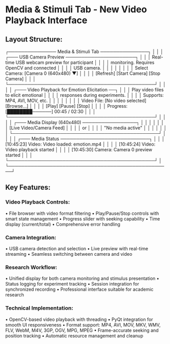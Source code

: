 
# Media & Stimuli Tab - New Video Playback Interface

## Layout Structure:

┌─────────────── Media & Stimuli Tab ───────────────┐
│                                                   │
│ ┌─── USB Camera Preview ──────────────────────┐   │
│ │ Real-time USB webcam preview for participant │   │
│ │ monitoring. Requires OpenCV and connected    │   │
│ │ USB camera.                                  │   │
│ │                                              │   │
│ │ Select Camera: [Camera 0 (640x480) ▼]       │   │
│ │ [Refresh] [Start Camera] [Stop Camera]      │   │
│ └──────────────────────────────────────────────┘   │
│                                                   │
│ ┌─── Video Playback for Emotion Elicitation ──┐   │
│ │ Play video files to elicit emotional        │   │
│ │ responses during experiments.                │   │
│ │ Supports: MP4, AVI, MOV, etc.               │   │
│ │                                              │   │
│ │ Video File: [No video selected]  [Browse...] │   │
│ │ [Play] [Pause] [Stop]                       │   │
│ │ Progress: [████████──────] 00:45 / 02:30    │   │
│ └──────────────────────────────────────────────┘   │
│                                                   │
│ ┌─── Media Display (640x480) ─────────────────┐   │
│ │                                              │   │
│ │         [Live Video/Camera Feed]             │   │
│ │         or                                   │   │
│ │         "No media active"                    │   │
│ │                                              │   │
│ └──────────────────────────────────────────────┘   │
│                                                   │
│ ┌─── Media Status ────────────────────────────┐   │
│ │ [10:45:23] Video: Video loaded: emotion.mp4  │   │
│ │ [10:45:24] Video: Video playback started     │   │
│ │ [10:45:30] Camera: Camera 0 preview started  │   │
│ └──────────────────────────────────────────────┘   │
└───────────────────────────────────────────────────┘

## Key Features:

### Video Playback Controls:
• File browser with video format filtering
• Play/Pause/Stop controls with smart state management
• Progress slider with seeking capability
• Time display (current/total)
• Comprehensive error handling

### Camera Integration:
• USB camera detection and selection
• Live preview with real-time streaming
• Seamless switching between camera and video

### Research Workflow:
• Unified display for both camera monitoring and stimulus presentation
• Status logging for experiment tracking
• Session integration for synchronized recording
• Professional interface suitable for academic research

### Technical Implementation:
• OpenCV-based video playback with threading
• PyQt integration for smooth UI responsiveness
• Format support: MP4, AVI, MOV, MKV, WMV, FLV, WebM, M4V, 3GP, OGV, MPG, MPEG
• Frame-accurate seeking and position tracking
• Automatic resource management and cleanup
